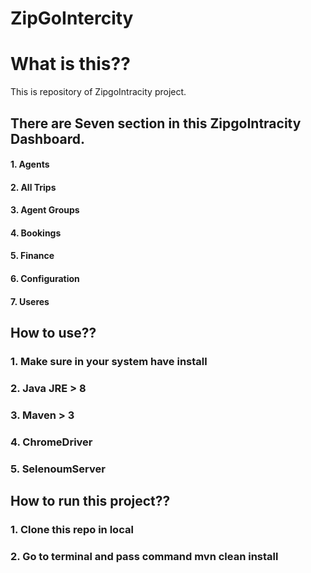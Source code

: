 # ZipGoIntercity
# What is this?? 
This is repository of ZipgoIntracity project.
## There are Seven section in this ZipgoIntracity Dashboard.
  #### 1. Agents
  #### 2. All Trips
  #### 3. Agent Groups
  #### 4. Bookings
  #### 5. Finance
  #### 6. Configuration
  #### 7. Useres
  
  
## How to use??
### 1. Make sure in your system have install 
### 2. Java JRE > 8
### 3. Maven > 3
### 4. ChromeDriver
### 5. SelenoumServer

## How to run this project??
### 1. Clone this repo in local
### 2. Go to terminal and pass command mvn clean install

